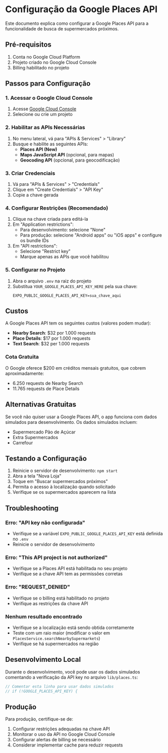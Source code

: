 # Configuração da Google Places API

Este documento explica como configurar a Google Places API para a funcionalidade de busca de supermercados próximos.

## Pré-requisitos

1. Conta no Google Cloud Platform
2. Projeto criado no Google Cloud Console
3. Billing habilitado no projeto

## Passos para Configuração

### 1. Acessar o Google Cloud Console

1. Acesse [Google Cloud Console](https://console.cloud.google.com/)
2. Selecione ou crie um projeto

### 2. Habilitar as APIs Necessárias

1. No menu lateral, vá para "APIs & Services" > "Library"
2. Busque e habilite as seguintes APIs:
   - **Places API (New)**
   - **Maps JavaScript API** (opcional, para mapas)
   - **Geocoding API** (opcional, para geocodificação)

### 3. Criar Credenciais

1. Vá para "APIs & Services" > "Credentials"
2. Clique em "Create Credentials" > "API Key"
3. Copie a chave gerada

### 4. Configurar Restrições (Recomendado)

1. Clique na chave criada para editá-la
2. Em "Application restrictions":
   - Para desenvolvimento: selecione "None"
   - Para produção: selecione "Android apps" ou "iOS apps" e configure os bundle IDs
3. Em "API restrictions":
   - Selecione "Restrict key"
   - Marque apenas as APIs que você habilitou

### 5. Configurar no Projeto

1. Abra o arquivo `.env` na raiz do projeto
2. Substitua `YOUR_GOOGLE_PLACES_API_KEY_HERE` pela sua chave:
   ```
   EXPO_PUBLIC_GOOGLE_PLACES_API_KEY=sua_chave_aqui
   ```

## Custos

A Google Places API tem os seguintes custos (valores podem mudar):

- **Nearby Search**: $32 por 1.000 requests
- **Place Details**: $17 por 1.000 requests
- **Text Search**: $32 per 1.000 requests

### Cota Gratuita

O Google oferece $200 em créditos mensais gratuitos, que cobrem aproximadamente:
- 6.250 requests de Nearby Search
- 11.765 requests de Place Details

## Alternativas Gratuitas

Se você não quiser usar a Google Places API, o app funciona com dados simulados para desenvolvimento. Os dados simulados incluem:

- Supermercado Pão de Açúcar
- Extra Supermercados  
- Carrefour

## Testando a Configuração

1. Reinicie o servidor de desenvolvimento: `npm start`
2. Abra a tela "Nova Loja"
3. Toque em "Buscar supermercados próximos"
4. Permita o acesso à localização quando solicitado
5. Verifique se os supermercados aparecem na lista

## Troubleshooting

### Erro: "API key não configurada"
- Verifique se a variável `EXPO_PUBLIC_GOOGLE_PLACES_API_KEY` está definida no `.env`
- Reinicie o servidor de desenvolvimento

### Erro: "This API project is not authorized"
- Verifique se a Places API está habilitada no seu projeto
- Verifique se a chave API tem as permissões corretas

### Erro: "REQUEST_DENIED"
- Verifique se o billing está habilitado no projeto
- Verifique as restrições da chave API

### Nenhum resultado encontrado
- Verifique se a localização está sendo obtida corretamente
- Teste com um raio maior (modificar o valor em `PlacesService.searchNearbySupermarkets`)
- Verifique se há supermercados na região

## Desenvolvimento Local

Durante o desenvolvimento, você pode usar os dados simulados comentando a verificação da API key no arquivo `lib/places.ts`:

```typescript
// Comentar esta linha para usar dados simulados
// if (!GOOGLE_PLACES_API_KEY) {
```

## Produção

Para produção, certifique-se de:

1. Configurar restrições adequadas na chave API
2. Monitorar o uso da API no Google Cloud Console
3. Configurar alertas de billing se necessário
4. Considerar implementar cache para reduzir requests